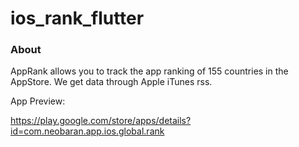 # ios_rank_flutter

### About

AppRank allows you to track the app ranking of 155 countries in the AppStore. We get data through Apple iTunes rss.

App Preview:

https://play.google.com/store/apps/details?id=com.neobaran.app.ios.global.rank
